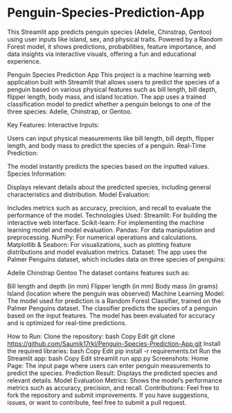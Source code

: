 # Penguin-Species-Prediction-App
This Streamlit app predicts penguin species (Adelie, Chinstrap, Gentoo) using user inputs like island, sex, and physical traits. Powered by a Random Forest model, it shows predictions, probabilities, feature importance, and data insights via interactive visuals, offering a fun and educational experience.

Penguin Species Prediction App
This project is a machine learning web application built with Streamlit that allows users to predict the species of a penguin based on various physical features such as bill length, bill depth, flipper length, body mass, and island location. The app uses a trained classification model to predict whether a penguin belongs to one of the three species: Adelie, Chinstrap, or Gentoo.

Key Features:
Interactive Inputs:

Users can input physical measurements like bill length, bill depth, flipper length, and body mass to predict the species of a penguin.
Real-Time Prediction:

The model instantly predicts the species based on the inputted values.
Species Information:

Displays relevant details about the predicted species, including general characteristics and distribution.
Model Evaluation:

Includes metrics such as accuracy, precision, and recall to evaluate the performance of the model.
Technologies Used:
Streamlit: For building the interactive web interface.
Scikit-learn: For implementing the machine learning model and model evaluation.
Pandas: For data manipulation and preprocessing.
NumPy: For numerical operations and calculations.
Matplotlib & Seaborn: For visualizations, such as plotting feature distributions and model evaluation metrics.
Dataset:
The app uses the Palmer Penguins dataset, which includes data on three species of penguins:

Adelie
Chinstrap
Gentoo
The dataset contains features such as:

Bill length and depth (in mm)
Flipper length (in mm)
Body mass (in grams)
Island (location where the penguin was observed)
Machine Learning Model:
The model used for prediction is a Random Forest Classifier, trained on the Palmer Penguins dataset. The classifier predicts the species of a penguin based on the input features. The model has been evaluated for accuracy and is optimized for real-time predictions.

How to Run:
Clone the repository:
bash
Copy
Edit
git clone https://github.com/Saumik17rkl/Penguin-Species-Prediction-App.git
Install the required libraries:
bash
Copy
Edit
pip install -r requirements.txt
Run the Streamlit app:
bash
Copy
Edit
streamlit run app.py
Screenshots:
Home Page: The input page where users can enter penguin measurements to predict the species.
Prediction Result: Displays the predicted species and relevant details.
Model Evaluation Metrics: Shows the model’s performance metrics such as accuracy, precision, and recall.
Contributions:
Feel free to fork the repository and submit improvements. If you have suggestions, issues, or want to contribute, feel free to submit a pull request.
